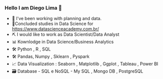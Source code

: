 ### Hello I am Diego Lima 👋


- 🔭 I've been working with planning and data.
- 🌱Concluded studies in Data Science for https://www.datascienceacademy.com.br/
- ⛏ I would like to work as Data Scientist/Data Analyst
- 📊 Kownlodge in Data Science/Business Analytics 
- 🛠 Python , R , SQL 
- 🛠 Pandas, Numpy , Sklearn , Pyspark
- 📈 Data Visualization : Seaborn , Matplotlib , Ggplot , Tableau , Power BI 
- 🗃 Database -  SQL e NoSQL - My SQL , Mongo DB , PostgreSQL


